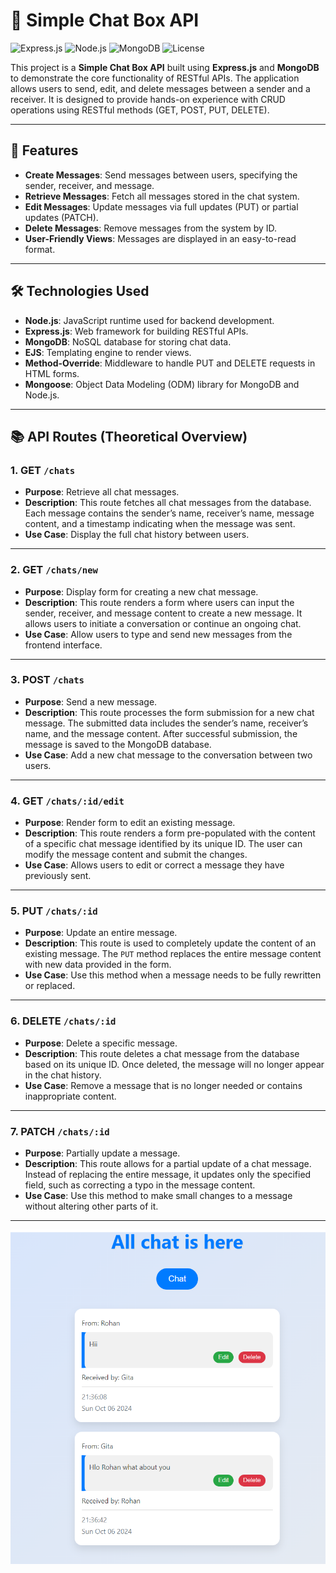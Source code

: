 # 📨 Simple Chat Box API

![Express.js](https://img.shields.io/badge/Express.js-4.x-brightgreen.svg) 
![Node.js](https://img.shields.io/badge/Node.js-v14.x-blue.svg) 
![MongoDB](https://img.shields.io/badge/MongoDB-5.x-brightgreen.svg)
![License](https://img.shields.io/badge/license-MIT-blue.svg)

This project is a **Simple Chat Box API** built using **Express.js** and **MongoDB** to demonstrate the core functionality of RESTful APIs. The application allows users to send, edit, and delete messages between a sender and a receiver. It is designed to provide hands-on experience with CRUD operations using RESTful methods (GET, POST, PUT, DELETE).

---

## 🚀 Features

- **Create Messages**: Send messages between users, specifying the sender, receiver, and message.
- **Retrieve Messages**: Fetch all messages stored in the chat system.
- **Edit Messages**: Update messages via full updates (PUT) or partial updates (PATCH).
- **Delete Messages**: Remove messages from the system by ID.
- **User-Friendly Views**: Messages are displayed in an easy-to-read format.

---

## 🛠️ Technologies Used

- **Node.js**: JavaScript runtime used for backend development.
- **Express.js**: Web framework for building RESTful APIs.
- **MongoDB**: NoSQL database for storing chat data.
- **EJS**: Templating engine to render views.
- **Method-Override**: Middleware to handle PUT and DELETE requests in HTML forms.
- **Mongoose**: Object Data Modeling (ODM) library for MongoDB and Node.js.

---

## 📚 API Routes (Theoretical Overview)

### 1. **GET** `/chats`
- **Purpose**: Retrieve all chat messages.
- **Description**: This route fetches all chat messages from the database. Each message contains the sender’s name, receiver’s name, message content, and a timestamp indicating when the message was sent.
- **Use Case**: Display the full chat history between users.

---

### 2. **GET** `/chats/new`
- **Purpose**: Display form for creating a new chat message.
- **Description**: This route renders a form where users can input the sender, receiver, and message content to create a new message. It allows users to initiate a conversation or continue an ongoing chat.
- **Use Case**: Allow users to type and send new messages from the frontend interface.

---

### 3. **POST** `/chats`
- **Purpose**: Send a new message.
- **Description**: This route processes the form submission for a new chat message. The submitted data includes the sender’s name, receiver’s name, and the message content. After successful submission, the message is saved to the MongoDB database.
- **Use Case**: Add a new chat message to the conversation between two users.

---

### 4. **GET** `/chats/:id/edit`
- **Purpose**: Render form to edit an existing message.
- **Description**: This route renders a form pre-populated with the content of a specific chat message identified by its unique ID. The user can modify the message content and submit the changes.
- **Use Case**: Allows users to edit or correct a message they have previously sent.

---

### 5. **PUT** `/chats/:id`
- **Purpose**: Update an entire message.
- **Description**: This route is used to completely update the content of an existing message. The `PUT` method replaces the entire message content with new data provided in the form.
- **Use Case**: Use this method when a message needs to be fully rewritten or replaced.

---

### 6. **DELETE** `/chats/:id`
- **Purpose**: Delete a specific message.
- **Description**: This route deletes a chat message from the database based on its unique ID. Once deleted, the message will no longer appear in the chat history.
- **Use Case**: Remove a message that is no longer needed or contains inappropriate content.

---

### 7. **PATCH** `/chats/:id`
- **Purpose**: Partially update a message.
- **Description**: This route allows for a partial update of a chat message. Instead of replacing the entire message, it updates only the specified field, such as correcting a typo in the message content.
- **Use Case**: Use this method to make small changes to a message without altering other parts of it.

---
![alt text](image.png)